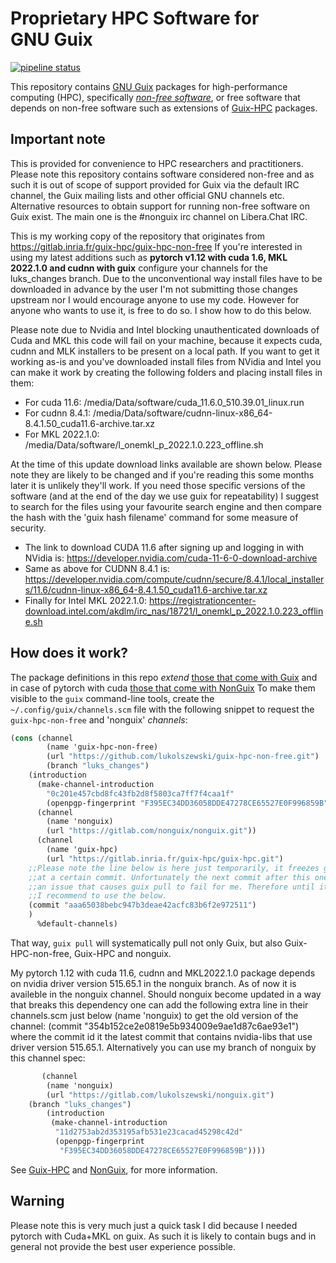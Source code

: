 Proprietary HPC Software for GNU Guix
=========================================

[![pipeline status](https://guix.bordeaux.inria.fr/jobset/guix-hpc-non-free/badge.svg)](https://guix.bordeaux.inria.fr/jobset/guix-hpc-non-free)

This repository contains [GNU Guix](https://gnu.org/s/guix) packages for
high-performance computing (HPC), specifically [_non-free
software_](https://www.gnu.org/philosophy/free-software-even-more-important.html),
or free software that depends on non-free software such as extensions of
[Guix-HPC](https://gitlab.inria.fr/guix-hpc/guix-hpc) packages.

## Important note

This is provided for convenience to HPC researchers and practitioners. Please note this repository contains software considered non-free and as such it is out of scope of support provided for Guix via the default IRC channel, the Guix mailing lists and other official GNU channels etc. Alternative resources to obtain support for running non-free software on Guix exist. The main one is the #nonguix irc channel on Libera.Chat IRC.

This is my working copy of the repository that originates from https://gitlab.inria.fr/guix-hpc/guix-hpc-non-free
If you're interested in using my latest additions such as **pytorch v1.12 with cuda 1.6, MKL 2022.1.0 and cudnn with guix** configure your channels for the luks_changes branch. Due to the unconventional way install files have to be downloaded in advance by the user I'm not submitting those changes upstream nor I would encourage anyone to use my code. However for anyone who wants to use it, is free to do so. I show how to do this below. 

Please note due to Nvidia and Intel blocking unauthenticated downloads of Cuda and MKL this code will fail on your machine, because it expects cuda, cudnn and MLK installers to be present on a local path. If you want to get it working as-is and you've downloaded install files from NVidia and Intel you can make it work by creating the following folders and placing install files in them:
- For cuda 11.6:
/media/Data/software/cuda_11.6.0_510.39.01_linux.run
- For cudnn 8.4.1:
/media/Data/software/cudnn-linux-x86_64-8.4.1.50_cuda11.6-archive.tar.xz
- For MKL 2022.1.0:
/media/Data/software/l_onemkl_p_2022.1.0.223_offline.sh

At the time of this update download links available are shown below. Please note they are likely to be changed and if you're reading this some months later it is unlikely they'll work. If you need those specific versions of the software (and at the end of the day we use guix for repeatability) I suggest to search for the files using your favourite search engine and then compare the hash with the 'guix hash filename' command for some measure of security.

- The link to download CUDA 11.6 after signing up and logging in with NVidia is: https://developer.nvidia.com/cuda-11-6-0-download-archive
- Same as above for CUDNN 8.4.1 is: https://developer.nvidia.com/compute/cudnn/secure/8.4.1/local_installers/11.6/cudnn-linux-x86_64-8.4.1.50_cuda11.6-archive.tar.xz
- Finally for Intel MKL 2022.1.0: https://registrationcenter-download.intel.com/akdlm/irc_nas/18721/l_onemkl_p_2022.1.0.223_offline.sh

## How does it work?

The package definitions in this repo _extend_ [those that come with
Guix](https://hpc.guix.info/browse) and in case of pytorch with cuda [those that come with NonGuix](https://gitlab.com/lukolszewski/nonguix) To make them visible to the
`guix` command-line tools, create the `~/.config/guix/channels.scm` file
with the following snippet to request the `guix-hpc-non-free` and 'nonguix' _channels_:

```scheme
(cons (channel
        (name 'guix-hpc-non-free)
        (url "https://github.com/lukolszewski/guix-hpc-non-free.git")
        (branch "luks_changes")
	(introduction
	  (make-channel-introduction 
	    "0c201e457cbd8fc43fb2d8f5803ca7ff7f4caa1f" 
	    (openpgp-fingerprint "F395EC34DD36058DDE47278CE65527E0F996859B"))))
      (channel
        (name 'nonguix)
        (url "https://gitlab.com/nonguix/nonguix.git"))
      (channel
        (name 'guix-hpc)
        (url "https://gitlab.inria.fr/guix-hpc/guix-hpc.git")
	;;Please note the line below is here just temporarily, it freezes guix-hpc channel
	;;at a certain commit. Unfortunately the next commit after this one introduces
	;;an issue that causes guix pull to fail for me. Therefore until it is resolved
	;;I recommend to use the below.
	(commit "aaa65038bebc947b3deae42acfc83b6f2e972511")
	)
      %default-channels)
```

That way, `guix pull` will systematically pull not only Guix, but also
Guix-HPC-non-free, Guix-HPC and nonguix.

My pytorch 1.12 with cuda 11.6, cudnn and MKL2022.1.0 package depends on nvidia driver version 515.65.1 in the nonguix branch. As of now it is availeble in the nonguix channel. Should nonguix become updated in a way that breaks this dependency one can add the following extra line in their channels.scm just below (name 'nonguix) to get the old version of the channel: (commit "354b152ce2e0819e5b934009e9ae1d87c6ae93e1") where the commit id it the latest commit that contains nvidia-libs that use driver version 515.65.1. Alternatively you can use my branch of nonguix by this channel spec:

```scheme
       (channel
        (name 'nonguix)
        (url "https://gitlab.com/lukolszewski/nonguix.git")
	(branch "luks_changes")
        (introduction
         (make-channel-introduction
          "11d2753ab2d353195afb531e23cacad45298c42d"
          (openpgp-fingerprint
           "F395EC34DD36058DDE47278CE65527E0F996859B"))))
```

See [Guix-HPC](https://gitlab.inria.fr/guix-hpc/guix-hpc) and [NonGuix](https://gitlab.com/nonguix/nonguix), for more
information.

## Warning

Please note this is very much just a quick task I did because I needed pytorch with Cuda+MKL on guix. As such it is likely to contain bugs and in general not provide the best user experience possible. 
